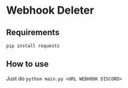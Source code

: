 # Webhook Deleter

## Requirements

```pip install requests```

## How to use
Just do ```python main.py <URL WEBHOOK DISCORD>```
